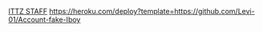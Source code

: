 [ITTZ STAFF](https://discord.gg/879Zeax6)
https://heroku.com/deploy?template=https://github.com/Levi-01/Account-fake-Iboy
